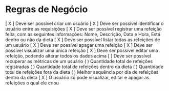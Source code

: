 # Regras de Negócio
[ X ] Deve ser possível criar um usuário
[ X ] Deve ser possível identificar o usuário entre as requisições
[ X ] Deve ser possível registrar uma refeição feita, com as seguintes informações: Nome, Descrição, Data e Hora, Está dentro ou não da dieta
[ X ] Deve ser possível listar todas as refeições de um usuário
[ X ] Deve ser possível apagar uma refeição
[ X ] Deve ser possível visualizar uma única refeição
[ X ] Deve ser possível editar uma refeição, podendo alterar todos os dados acima
[  ] Deve ser possível recuperar as métricas de um usuário
    ( ) Quantidade total de refeições registradas
    ( ) Quantidade total de refeições dentro da dieta
    ( ) Quantidade total de refeições fora da dieta
    ( ) Melhor sequência por dia de refeições dentro da dieta
[ X ] O usuário só pode visualizar, editar e apagar as refeições o qual ele criou